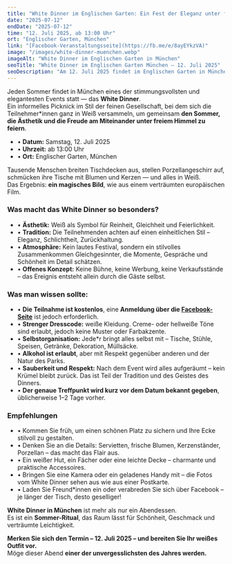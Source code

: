 ```yaml
---
title: "White Dinner im Englischen Garten: Ein Fest der Eleganz unter freiem Himmel"
date: "2025-07-12"
endDate: "2025-07-12"
time: "12. Juli 2025, ab 13:00 Uhr"
ort: "Englischer Garten, München"
link: "[Facebook-Veranstaltungsseite](https://fb.me/e/8ayEYkzVA)"
image: "/images/white-dinner-muenchen.webp"
imageAlt: "White Dinner im Englischen Garten in München"
seoTitle: "White Dinner im Englischen Garten München – 12. Juli 2025"
seoDescription: "Am 12. Juli 2025 findet im Englischen Garten in München das stilvolle White Dinner statt: weißes Picknick, Ästhetik, Traditionen und Sommermagie. Teilnahme kostenlos mit Anmeldung. Weißer Dresscode obligatorisch."
---
```


Jeden Sommer findet in München eines der stimmungsvollsten und elegantesten Events statt — das **White Dinner**.  
Ein informelles Picknick im Stil der feinen Gesellschaft, bei dem sich die Teilnehmer*innen ganz in Weiß versammeln, um gemeinsam **den Sommer, die Ästhetik und die Freude am Miteinander unter freiem Himmel zu feiern**.

- • **Datum:** Samstag, 12. Juli 2025  
- • **Uhrzeit:** ab 13:00 Uhr  
- • **Ort:** Englischer Garten, München

Tausende Menschen breiten Tischdecken aus, stellen Porzellangeschirr auf, schmücken ihre Tische mit Blumen und Kerzen — und alles in Weiß.  
Das Ergebnis: **ein magisches Bild**, wie aus einem verträumten europäischen Film.

### Was macht das White Dinner so besonders?

- • **Ästhetik:** Weiß als Symbol für Reinheit, Gleichheit und Feierlichkeit.  
- • **Tradition:** Die Teilnehmenden achten auf einen einheitlichen Stil – Eleganz, Schlichtheit, Zurückhaltung.  
- • **Atmosphäre:** Kein lautes Festival, sondern ein stilvolles Zusammenkommen Gleichgesinnter, die Momente, Gespräche und Schönheit im Detail schätzen.  
- • **Offenes Konzept:** Keine Bühne, keine Werbung, keine Verkaufsstände – das Ereignis entsteht allein durch die Gäste selbst.

### Was man wissen sollte:

- • **Die Teilnahme ist kostenlos**, eine **Anmeldung über die [Facebook-Seite](https://fb.me/e/8ayEYkzVA)** ist jedoch erforderlich.  
- • **Strenger Dresscode:** weiße Kleidung. Creme- oder hellweiße Töne sind erlaubt, jedoch keine Muster oder Farbakzente.  
- • **Selbstorganisation:** Jede*r bringt alles selbst mit – Tische, Stühle, Speisen, Getränke, Dekoration, Müllsäcke.  
- • **Alkohol ist erlaubt**, aber mit Respekt gegenüber anderen und der Natur des Parks.  
- • **Sauberkeit und Respekt:** Nach dem Event wird alles aufgeräumt – kein Krümel bleibt zurück. Das ist Teil der Tradition und des Geistes des Dinners.  
- • **Der genaue Treffpunkt wird kurz vor dem Datum bekannt gegeben**, üblicherweise 1–2 Tage vorher.

### Empfehlungen

- • Kommen Sie früh, um einen schönen Platz zu sichern und Ihre Ecke stilvoll zu gestalten.  
- • Denken Sie an die Details: Servietten, frische Blumen, Kerzenständer, Porzellan – das macht das Flair aus.  
- • Ein weißer Hut, ein Fächer oder eine leichte Decke – charmante und praktische Accessoires.  
- • Bringen Sie eine Kamera oder ein geladenes Handy mit – die Fotos vom White Dinner sehen aus wie aus einer Postkarte.  
- • Laden Sie Freund*innen ein oder verabreden Sie sich über Facebook – je länger der Tisch, desto geselliger!

**White Dinner in München** ist mehr als nur ein Abendessen.  
Es ist ein **Sommer-Ritual**, das Raum lässt für Schönheit, Geschmack und verträumte Leichtigkeit.

**Merken Sie sich den Termin – 12. Juli 2025 – und bereiten Sie Ihr weißes Outfit vor.**  
Möge dieser Abend **einer der unvergesslichsten des Jahres werden.**
